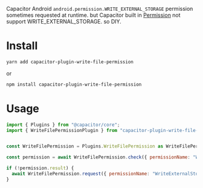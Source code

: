 Capacitor Android `android.permission.WRITE_EXTERNAL_STORAGE` permission sometimes requested at runtime. but Capacitor built in [Permission](https://capacitorjs.com/docs/apis/permissions) not support WRITE_EXTERNAL_STORAGE. so DIY.



# Install



```bash
yarn add capacitor-plugin-write-file-permission
```

or 

```bash
npm install capacitor-plugin-write-file-permission
```



# Usage
```javascript
import { Plugins } from "@capacitor/core";
import { WriteFilePermissionPlugin } from "capacitor-plugin-write-file-permission";


const WriteFilePermission = Plugins.WriteFilePermission as WriteFilePermissionPlugin;

const permission = await WriteFilePermission.check({ permissionName: "WriteExternalStorage" });

if (!permission.result) {
  await WriteFilePermission.request({ permissionName: "WriteExternalStorage" });
}

```

